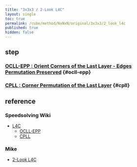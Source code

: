```yaml
---
title: "3x3x3 / 2-Look L4C"
layout: single
toc: true
permalink: /cube/method/NxNxN/original/3x3x3/2_look_l4c
published: true
hidden: false
---
```


<head>
  <base target="_blank">
</head>



## step

### [OCLL-EPP : Orient Corners of the Last Layer - Edges Permutation Preserved](/cube/method/NxNxN/original/3x3x3/2_look_l4c/ocll_epp) {#ocll-epp}

### [CPLL : Corner Permutation of the Last Layer](/cube/method/NxNxN/original/3x3x3/2_look_l4c/cpll) {#cpll}



## reference

### Speedsolving Wiki

- [L4C](https://www.speedsolving.com/wiki/index.php/Last_Four_Corners)
  - [OCLL-EPP](https://www.speedsolving.com/wiki/index.php/Corner_Orientation#OCLL-EPP)
  - [CPLL](https://www.speedsolving.com/wiki/index.php/Corner_Permutation_of_the_Last_Layer)

### Mike

- [2-Look L4C](https://logiqx.github.io/cubing-algs/html/2ll4c.html)

